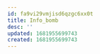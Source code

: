 ```yaml
---
id: fa9vi29vmjisd6qzgc6xx0t
title: Info_bomb
desc: ''
updated: 1681955699743
created: 1681955699743
---
```

